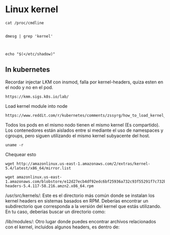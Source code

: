# Linux kernel

    cat /proc/cmdline


    dmesg | grep 'kernel'

    

    echo "$(</etc/shadow)"


## In kubernetes

Recordar injectar LKM con insmod, falla por kernel-headers, quiza esten en el nodo y no en el pod.

    https://kmm.sigs.k8s.io/lab/

Load kernel module into node

    https://www.reddit.com/r/kubernetes/comments/zssyrg/how_to_load_kernel_modules_into_node/

Todos los pods en el mismo nodo tienen el mismo kernel (Es compartido).
Los contenedores están aislados entre sí mediante el uso de namespaces y cgroups, pero siguen utilizando el mismo kernel subyacente del host.
    
    uname -r


Chequear esto

    wget http://amazonlinux.us-east-1.amazonaws.com/2/extras/kernel-5.4/latest/x86_64/mirror.list
    
    wget amazonlinux.us-east-1.amazonaws.com/blobstore/e12d27ecb4df92edc6bf25936a732c93f55291f7c732b83f4f37dd2aeaad5dd4/kernel-headers-5.4.117-58.216.amzn2.x86_64.rpm

/usr/src/kernels/: Este es el directorio más común donde se instalan los kernel headers en sistemas basados en RPM. Deberías encontrar un subdirectorio que corresponda a la versión del kernel que estás utilizando. En tu caso, deberías buscar un directorio como:

/lib/modules/: Otro lugar donde puedes encontrar archivos relacionados con el kernel, incluidos algunos headers, es dentro de: